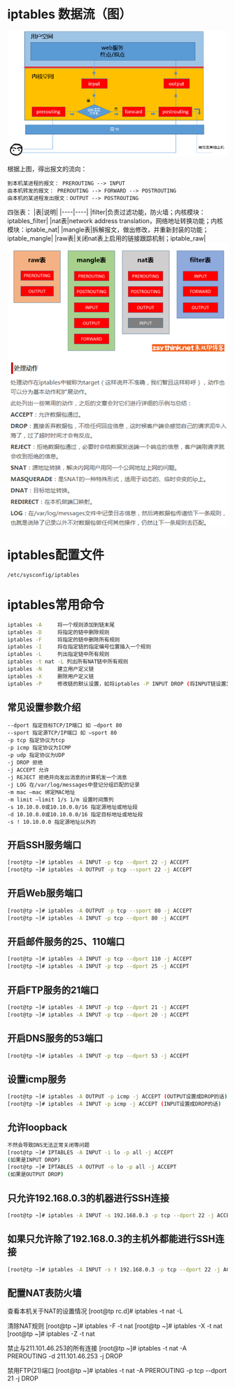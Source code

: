 
# iptables 数据流（图）
![](2023-05-14-10-37-50.png)


根据上图，得出报文的流向：
```
到本机某进程的报文： PREROUTING --> INPUT
由本机转发的报文： PREROUTING --> FORWARD --> POSTROUTING
由本机的某进程发出报文：OUTPUT --> POSTROUTING
```

四张表：
|表|说明|
|----|----|
|filter|负责过滤功能，防火墙；内核模块：iptables_filter|
|nat表|network address translation，网络地址转换功能；内核模块：iptable_nat|
|mangle表|拆解报文，做出修改，并重新封装的功能；iptable_mangle|
|raw表|关闭nat表上启用的链接跟踪机制；iptable_raw|
![](2023-05-14-10-47-36.png)
![](2023-05-14-10-47-50.png)

# iptables配置文件
```
/etc/sysconfig/iptables
```

# iptables常用命令

```bash
iptables -A     将一个规则添加到链末尾
iptables -D     将指定的链中删除规则
iptables -F     将指定的链中删除所有规则
iptables -I     将在指定链的指定编号位置插入一个规则
iptables -L     列出指定链中所有规则
iptables -t nat -L 列出所有NAT链中所有规则
iptables -N     建立用户定义链
iptables -X     删除用户定义链
iptables -P     修改链的默认设置，如将iptables -P INPUT DROP (将INPUT链设置为DROP)
```

## 常见设置参数介绍
```
--dport 指定目标TCP/IP端口 如 –dport 80
--sport 指定源TCP/IP端口 如 –sport 80
-p tcp 指定协议为tcp
-p icmp 指定协议为ICMP
-p udp 指定协议为UDP
-j DROP 拒绝
-j ACCEPT 允许
-j REJECT 拒绝并向发出消息的计算机发一个消息
-j LOG 在/var/log/messages中登记分组匹配的记录
-m mac –mac 绑定MAC地址
-m limit –limit 1/s 1/m 设置时间策列
-s 10.10.0.0或10.10.0.0/16 指定源地址或地址段
-d 10.10.0.0或10.10.0.0/16 指定目标地址或地址段
-s ! 10.10.0.0 指定源地址以外的
```


## 开启SSH服务端口
```bash
[root@tp ~]# iptables -A INPUT -p tcp --dport 22 -j ACCEPT
[root@tp ~]# iptables -A OUTPUT -p tcp --sport 22 -j ACCEPT 
```

## 开启Web服务端口
```bash
[root@tp ~]# iptables -A OUTPUT -p tcp --sport 80 -j ACCEPT
[root@tp ~]# iptables -A INPUT -p tcp --dport 80 -j ACCEPT
```

## 开启邮件服务的25、110端口
```bash
[root@tp ~]# iptables -A INPUT -p tcp --dport 110 -j ACCEPT
[root@tp ~]# iptables -A INPUT -p tcp --dport 25 -j ACCEPT
```


## 开启FTP服务的21端口
```bash
[root@tp ~]# iptables -A INPUT -p tcp --dport 21 -j ACCEPT
[root@tp ~]# iptables -A INPUT -p tcp --dport 20 -j ACCEPT
```

## 开启DNS服务的53端口
```bash
[root@tp ~]# iptables -A INPUT -p tcp --dport 53 -j ACCEPT
```

## 设置icmp服务
```bash
[root@tp ~]# iptables -A OUTPUT -p icmp -j ACCEPT (OUTPUT设置成DROP的话)
[root@tp ~]# iptables -A INPUT -p icmp -j ACCEPT (INPUT设置成DROP的话)
```


## 允许loopback
```bash
不然会导致DNS无法正常关闭等问题
[root@tp ~]# IPTABLES -A INPUT -i lo -p all -j ACCEPT 
(如果是INPUT DROP)
[root@tp ~]# IPTABLES -A OUTPUT -o lo -p all -j ACCEPT
(如果是OUTPUT DROP)
```


## 只允许192.168.0.3的机器进行SSH连接
```bash
[root@tp ~]# iptables -A INPUT -s 192.168.0.3 -p tcp --dport 22 -j ACCEPT
```

## 如果只允许除了192.168.0.3的主机外都能进行SSH连接
```bash
[root@tp ~]# iptables -A INPUT -s ! 192.168.0.3 -p tcp --dport 22 -j ACCEPT
```


## 配置NAT表防火墙

查看本机关于NAT的设置情况
[root@tp rc.d]# iptables -t nat -L

清除NAT规则
[root@tp ~]# iptables -F -t nat
[root@tp ~]# iptables -X -t nat
[root@tp ~]# iptables -Z -t nat

禁止与211.101.46.253的所有连接
[root@tp ~]# iptables -t nat -A PREROUTING -d 211.101.46.253 -j DROP

禁用FTP(21)端口
[root@tp ~]# iptables -t nat -A PREROUTING -p tcp --dport 21 -j DROP